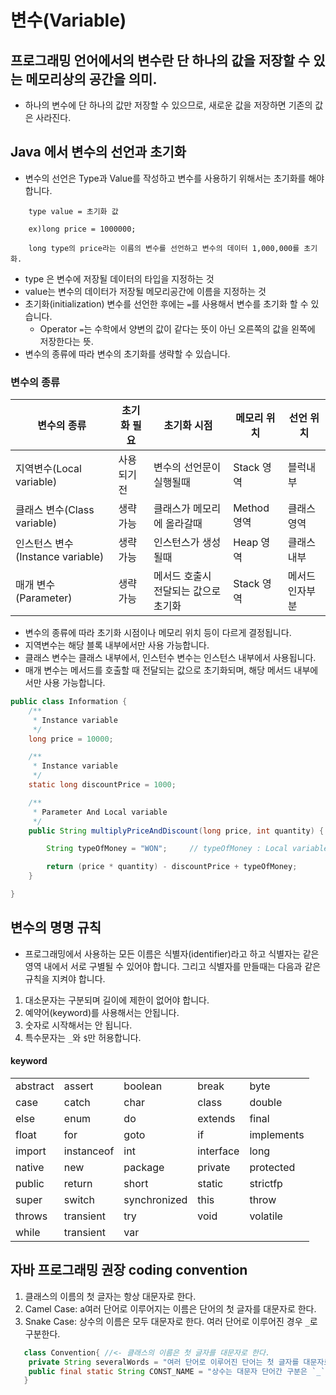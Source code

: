 # 변수(Variable)

## 프로그래밍 언어에서의 변수란 단 하나의 값을 저장할 수 있는 메모리상의 공간을 의미.

- 하나의 변수에 단 하나의 값만 저장할 수 있으므로, 새로운 값을 저장하면 기존의 값은 사라진다.

## Java 에서 변수의 선언과 초기화

- 변수의 선언은 Type과 Value를 작성하고 변수를 사용하기 위해서는 초기화를 해야합니다.

```
    type value = 초기화 값
    
    ex)long price = 1000000; 
    
    long type의 price라는 이름의 변수를 선언하고 변수의 데이터 1,000,000를 초기화. 
```

- type 은 변수에 저장될 데이터의 타입을 지정하는 것
- value는 변수의 데이터가 저장될 메모리공간에 이름을 지정하는 것
- 초기화(initialization) 변수를 선언한 후에는 `=`를 사용해서 변수를 초기화 할 수 있습니다.
    - Operator `=`는 수학에서 양변의 값이 같다는 뜻이 아닌 오른쪽의 값을 왼쪽에 저장한다는 뜻.
- 변수의 종류에 따라 변수의 초기화를 생략할 수 있습니다.

### 변수의 종류

| 변수의 종류                     | 초기화 필요 | 초기화 시점               | 메모리 위치    | 선언 위치    |
|----------------------------|--------|----------------------|-----------|----------|
| 지역변수(Local variable)       | 사용되기 전 | 변수의 선언문이 실행될때        | Stack 영역  | 블럭내부     |
| 클래스 변수(Class variable)     | 생략가능   | 클래스가 메모리에 올라갈때       | Method 영역 | 클래스 영역   |
| 인스턴스 변수(Instance variable) | 생략가능   | 인스턴스가 생성될때           | Heap 영역   | 클래스 내부   |
| 매개 변수(Parameter)           | 생략가능   | 메서드 호출시 전달되는 값으로 초기화 | Stack 영역  | 메서드 인자부분 |

- 변수의 종류에 따라 초기화 시점이나 메모리 위치 등이 다르게 결정됩니다.
- 지역변수는 해당 블록 내부에서만 사용 가능합니다.
- 클래스 변수는 클래스 내부에서, 인스턴수 변수는 인스턴스 내부에서 사용됩니다.
- 매개 변수는 메서드를 호출할 때 전달되는 값으로 초기화되며, 해당 메서드 내부에서만 사용 가능합니다.

```java
public class Information {
    /**
     * Instance variable
     */
    long price = 10000;

    /**
     * Instance variable
     */
    static long discountPrice = 1000;

    /**
     * Parameter And Local variable
     */
    public String multiplyPriceAndDiscount(long price, int quantity) { // <- long price, quantity : Parameter

        String typeOfMoney = "WON";     // typeOfMoney : Local variable

        return (price * quantity) - discountPrice + typeOfMoney;
    }

}

```

## 변수의 명명 규칙

- 프로그래밍에서 사용하는 모든 이름은 식별자(identifier)라고 하고 식별자는 같은 영역 내에서 서로 구별될 수 있어야 합니다. 그리고 식별자를 만들때는 다음과 같은 규칙을 지켜야 합니다.

1. 대소문자는 구분되며 길이에 제한이 없어야 합니다.
2. 예약어(keyword)를 사용해서는 안됩니다.
3. 숫자로 시작해서는 안 됩니다.
4. 특수문자는 `_`와 `$`만 허용합니다.

#### keyword

|          |||||
|----------|---|---|---|---|
| abstract |assert|boolean|break|byte|
| case     |catch|char|class|double|
| else     |enum|do|extends|final|
| float    |for|goto|if|implements|
| import   |instanceof|int|interface|long|
| native   |new|package|private|protected|
| public   |return|short|static|strictfp|
| super    |switch|synchronized|this|throw|0
| throws   |transient|try|void|volatile|
| while    |transient|var|||

## 자바 프로그래밍 권장 coding convention

1. 클래스의 이름의 첫 글자는 항상 대문자로 한다.
2. Camel Case: a여러 단어로 이루어지는 이름은 단어의 첫 글자를 대문자로 한다.
3. Snake Case: 상수의 이름은 모두 대문자로 한다. 여러 단어로 이루어진 경우 `_`로 구분한다.

```java
   class Convention{ //<- 클래스의 이름은 첫 글자를 대문자로 한다.
    private String severalWords = "여러 단어로 이루어진 단어는 첫 글자를 대문자로 한다.";
    public final static String CONST_NAME = "상수는 대문자 단어간 구분은 `_`를 사용한다.";
   }
```